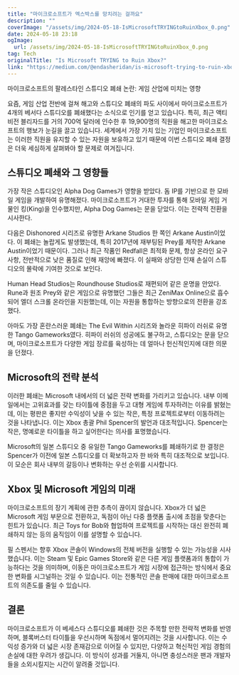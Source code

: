 ```yaml
---
title: "마이크로소프트가 엑스박스를 망치려는 걸까요"
description: ""
coverImage: "/assets/img/2024-05-18-IsMicrosoftTRYINGtoRuinXbox_0.png"
date: 2024-05-18 23:18
ogImage: 
  url: /assets/img/2024-05-18-IsMicrosoftTRYINGtoRuinXbox_0.png
tag: Tech
originalTitle: "Is Microsoft TRYING to Ruin Xbox?"
link: "https://medium.com/@endasheridan/is-microsoft-trying-to-ruin-xbox-5503ff488289"
---
```



마이크로소프트의 팔레스타인 스튜디오 폐쇄 논란: 게임 산업에 미치는 영향

요즘, 게임 산업 전반에 걸쳐 해고와 스튜디오 폐쇄의 파도 사이에서 마이크로소프트가 4개의 베서다 스튜디오를 폐쇄했다는 소식으로 인기를 얻고 있습니다. 특히, 최근 액티비전 블리자드를 거의 700억 달러에 인수한 후 19,900명의 직원을 해고한 마이크로소프트의 행보가 눈길을 끌고 있습니다. 세계에서 가장 가치 있는 기업인 마이크로소프트는 이러한 직원을 유지할 수 있는 자원을 보유하고 있기 때문에 이번 스튜디오 폐쇄 결정은 더욱 세심하게 살펴봐야 할 문제로 여겨집니다.

## 스튜디오 폐쇄와 그 영향들

<div class="content-ad"></div>

가장 작은 스튜디오인 Alpha Dog Games가 영향을 받았다. 돔 IP를 기반으로 한 모바일 게임을 개발하여 유명해졌다. 마이크로소프트가 거대한 투자를 통해 모바일 게임 거물인 킹(King)을 인수했지만, Alpha Dog Games는 문을 닫았다. 이는 전략적 전환을 시사한다.

다음은 Dishonored 시리즈로 유명한 Arkane Studios 한 쪽인 Arkane Austin이었다. 이 폐쇄는 놀랍게도 발생했는데, 특히 2017년에 재부팅된 Prey를 제작한 Arkane Austin이었기 때문이다. 그러나 최근 작품인 Redfall은 최적화 문제, 항상 온라인 요구 사항, 전반적으로 낮은 품질로 인해 재앙에 빠졌다. 이 실패와 상당한 인재 손실이 스튜디오의 몰락에 기여한 것으로 보인다.

Human Head Studios는 Roundhouse Studios로 재편되어 같은 운명을 안았다. Rune과 원조 Prey와 같은 게임으로 유명했던 그들은 최근 ZeniMax Online으로 흡수되어 엘더 스크롤 온라인을 지원했는데, 이는 자원을 통합하는 방향으로의 전환을 강조했다.

아마도 가장 혼란스러운 폐쇄는 The Evil Within 시리즈와 놀라운 히파이 러쉬로 유명한 Tango Gameworks였다. 히파이 러쉬의 성공에도 불구하고, 스튜디오는 문을 닫으며, 마이크로소프트가 다양한 게임 장르를 육성하는 데 얼마나 헌신적인지에 대한 의문을 던졌다.

<div class="content-ad"></div>

## Microsoft의 전략 분석

이러한 폐쇄는 Microsoft 내에서의 더 넓은 전략 변화를 가리키고 있습니다. 내부 이메일에서는 고위효과를 갖는 타이틀에 중점을 두고 대형 게임에 투자하려는 이유를 밝혔는데, 이는 평판은 좋지만 수익성이 낮을 수 있는 작은, 특정 프로젝트로부터 이동하려는 것을 나타냅니다. 이는 Xbox 총괄 Phil Spencer의 발언과 대조적입니다. Spencer는 작은, 명예로운 타이틀을 하고 싶어한다는 의사를 표명했습니다.

Microsoft의 일본 스튜디오 중 유일한 Tango Gameworks를 폐쇄하기로 한 결정은 Spencer가 이전에 일본 스튜디오를 더 확보하고자 한 바와 특히 대조적으로 보입니다. 이 모순은 회사 내부의 갈등이나 변화하는 우선 순위를 시사합니다.

## Xbox 및 Microsoft 게임의 미래

<div class="content-ad"></div>

마이크로소프트의 장기 계획에 관한 추측이 끊이지 않습니다. Xbox가 더 넓은 Microsoft 게임 부문으로 전환하고, 독점이 아닌 다중 플랫폼 출시에 초점을 맞춘다는 힌트가 있습니다. 최근 Toys for Bob와 협업하여 프로젝트를 시작하는 대신 완전히 폐쇄하지 않는 등의 움직임이 이를 설명할 수 있습니다.

필 스펜서는 향후 Xbox 콘솔이 Windows의 전체 버전을 실행할 수 있는 가능성을 시사했습니다. 이는 Steam 및 Epic Games Store와 같은 다른 게임 플랫폼과의 통합이 가능하다는 것을 의미하며, 이동은 마이크로소프트가 게임 시장에 접근하는 방식에서 중요한 변화를 시그널하는 것일 수 있습니다. 이는 전통적인 콘솔 판매에 대한 마이크로소프트의 의존도를 줄일 수 있습니다.

## 결론

마이크로소프트가 이 베세스다 스튜디오를 폐쇄한 것은 주목할 만한 전략적 변화를 반영하며, 블록버스터 타이틀을 우선시하며 독점에서 멀어지려는 것을 시사합니다. 이는 수익성 증가와 더 넓은 시장 존재감으로 이어질 수 있지만, 다양하고 혁신적인 게임 경험의 손실에 대한 우려가 생깁니다. 이 방식이 성과를 거둘지, 아니면 충성스러운 팬과 개발자들을 소외시킬지는 시간이 알려줄 것입니다.